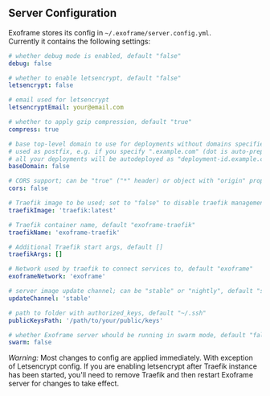
## Server Configuration

Exoframe stores its config in `~/.exoframe/server.config.yml`.  
Currently it contains the following settings:

```yaml
# whether debug mode is enabled, default "false"
debug: false

# whether to enable letsencrypt, default "false"
letsencrypt: false

# email used for letsencrypt
letsencryptEmail: your@email.com

# whether to apply gzip compression, default "true"
compress: true

# base top-level domain to use for deployments without domains specified, default "false"
# used as postfix, e.g. if you specify ".example.com" (dot is auto-prepended if not present)
# all your deployments will be autodeployed as "deployment-id.example.com"
baseDomain: false

# CORS support; can be "true" ("*" header) or object with "origin" property, default "false"
cors: false

# Traefik image to be used; set to "false" to disable traefik management, default "traefik:latest"
traefikImage: 'traefik:latest'

# Traefik container name, default "exoframe-traefik"
traefikName: 'exoframe-traefik'

# Additional Traefik start args, default []
traefikArgs: []

# Network used by traefik to connect services to, default "exoframe"
exoframeNetwork: 'exoframe'

# server image update channel; can be "stable" or "nightly", default "stable"
updateChannel: 'stable'

# path to folder with authorized_keys, default "~/.ssh"
publicKeysPath: '/path/to/your/public/keys'

# whether Exoframe server whould be running in swarm mode, default "false"
swarm: false
```

_Warning:_ Most changes to config are applied immediately. With exception of Letsencrypt config. If you are enabling letsencrypt after Traefik instance has been started, you'll need to remove Traefik and then restart Exoframe server for changes to take effect.
